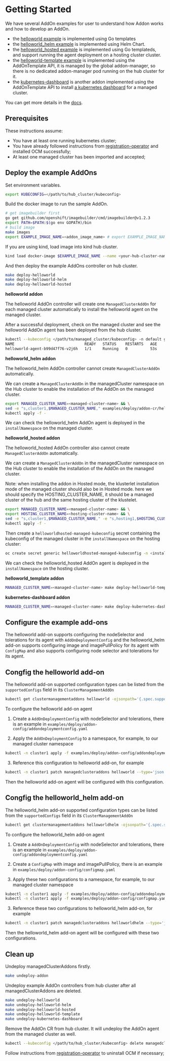 
# Getting Started

We have several AddOn examples for user to understand how Addon works and how to develop an AddOn.

- the [helloworld example](helloworld) is implemented using Go templates
- the [helloworld_helm example](helloworld_helm) is implemented using Helm Chart.
- the [helloworld_hosted example](helloworld_hosted) is implemented using Go templateds, and support running the agent
  deployment on a hosting cluster cluster.
- the [helloworld-template example](deploy/addon/helloworld-template) is implemented using the AddOnTemplate API, it
  is managed by the global addon-manager, so there is no dedicated addon-manager pod running on the hub cluster for it.
- the [kubernetes-dashboard](deploy/addon/kubernetes-dashboard) is another addon implemented using the AddOnTemplate API
  to install [a kubernetes dashboard](https://kubernetes.io/docs/tasks/access-application-cluster/web-ui-dashboard/)
  for a managed cluster.

You can get more details in the [docs](../docs).

## Prerequisites

These instructions assume:

- You have at least one running kubernetes cluster;
- You have already followed instructions from [registration-operator](https://github.com/open-cluster-management-io/registration-operator) and installed OCM successfully;
- At least one managed cluster has been imported and accepted;

## Deploy the example AddOns
Set environment variables.
```sh
export KUBECONFIG=</path/to/hub_cluster/kubeconfig>
```

Build the docker image to run the sample AddOn.
```sh
# get imagebuilder first
go get github.com/openshift/imagebuilder/cmd/imagebuilder@v1.2.3
export PATH=$PATH:$(go env GOPATH)/bin
# build image
make images
export EXAMPLE_IMAGE_NAME=<addon_image_name> # export EXAMPLE_IMAGE_NAME=quay.io/open-cluster-management/addon-examples:latest
```

If you are using kind, load image into kind hub cluster.
```sh
kind load docker-image $EXAMPLE_IMAGE_NAME --name <your-hub-cluster-name> # kind load docker-image  $EXAMPLE_IMAGE_NAME --name cluster1
```

And then deploy the example AddOns controller on hub cluster.
```sh
make deploy-helloworld
make deploy-helloworld-helm
make deploy-helloworld-hosted
```

**helloworld addon**

The helloworld AddOn controller will create one `ManagedClusterAddOn` for each managed cluster automatically to install
the helloworld agent on the managed cluster.

After a successful deployment, check on the managed cluster and see the helloworld AddOn agent has been deployed from
the hub cluster.
```sh
kubectl --kubeconfig </path/to/managed_cluster/kubeconfig> -n default get pods
NAME                               READY   STATUS    RESTARTS   AGE
helloworld-agent-b99d47f76-v2j6h   1/1     Running   0          53s
```

**helloworld_helm addon**

The helloworld_helm AddOn controller cannot create `ManagedClusterAddOn` automatically.

We can create a `ManagedClusterAddOn` in the managedCluster namespace on the Hub cluster to enable the installation of
the AddOn on the managed cluster.
```sh
export MANAGED_CLUSTER_NAME=<managed-cluster-name> && \
sed -e "s,cluster1,$MANAGED_CLUSTER_NAME," examples/deploy/addon-cr/helloworld_helm_addon_cr.yaml | \
kubectl apply -f -
```

We can check the helloworld_helm AddOn agent is deployed in the `installNamespace` on the managed cluster. 

**helloworld_hosted addon**

The helloworld_hosted AddOn controller also cannot create `ManagedClusterAddOn` automatically.

We can create a `ManagedClusterAddOn` in the managedCluster namespace on the Hub cluster to enable the installation of
the AddOn on the managed cluster.

Note: when installing the addon in Hosted mode, the klusterlet installation mode of the managed cluster should also be
in Hosted mode. here we should specify the HOSTING_CLUSTER_NAME, it should be a managed cluster of the hub and the same
hosting cluster of the klustelet.

```sh
export MANAGED_CLUSTER_NAME=<managed-cluster-name> && \
export HOSTING_CLUSTER_NAME=<hosting-cluster-name> && \
sed -e "s,cluster1,$MANAGED_CLUSTER_NAME," -e "s,hosting1,$HOSTING_CLUSTER_NAME," examples/deploy/addon-cr/helloworld_hosted_addon_cr.yaml | \
kubectl apply -f -
```

Then create a `helloworldhosted-managed-kubeconfig` secret containing the kubeconfig of the managed cluster in the
`installNamespace` on the hosting cluster:

```sh
oc create secret generic helloworldhosted-managed-kubeconfig -n <installNamespace> --from-file=kubeconfig=<managed-cluster-kubeconfig-file>
```

We can check the helloworld_hosted AddOn agent is deployed in the `installNamespace` on the hosting cluster.

**helloworld_template addon**

```sh
MANAGED_CLUSTER_NAME=<managed-cluster-name> make deploy-helloworld-template
```

**kubernetes-dashboard addon**

```sh
MANAGED_CLUSTER_NAME=<managed-cluster-name> make deploy-kubernetes-dashboard
```

## Configure the example add-ons

The helloworld add-on supports configuring the nodeSelector and tolerations for its agent with `AddOnDeploymentConfig` and the helloworld_helm add-on supports configuring image and imagePullPolicy for its agent with `ConfigMap` and also supports configuring node selector and tolerations for its agent.

## Congfig the helloworld add-on

The helloworld add-on supported configuration types can be listed from the `supportedConfigs` field in its `ClusterManagementAddOn`
```sh
kubectl get clustermanagementaddons helloworld -ojsonpath='{.spec.supportedConfigs}'
```

To configure the helloworld add-on agent

1. Create a `AddOnDeploymentConfig` with nodeSelector and tolerations, there is an example in `examples/deploy/addon-config/addondeploymentconfig.yaml`

2. Apply the `AddOnDeploymentConfig` to a namespace, for example, to our managed cluster namespace
```sh
kubectl -n cluster1 apply -f examples/deploy/addon-config/addondeploymentconfig.yaml
```

3. Reference this configuration to helloworld add-on, for example
```sh
kubectl -n cluster1 patch managedclusteraddons helloworld --type='json' -p='[{\"op\":\"add\", \"path\":\"/spec/configs\", \"value\":[{\"group\":\"addon.open-cluster-management.io\",\"resource\":\"addondeploymentconfigs\",\"namespace\":\"cluster1\",\"name\":\"deploy-config\"}]}]'
```

Then the helloworld add-on agent will be configured with this configuration.

## Congfig the helloworld_helm add-on

The helloworld_helm add-on supported configuration types can be listed from the `supportedConfigs` field in its `ClusterManagementAddOn`
```sh
kubectl get clustermanagementaddons helloworldhelm -ojsonpath='{.spec.supportedConfigs}'
```

To configure the helloworld_helm add-on agent

1. Create a `AddOnDeploymentConfig` with nodeSelector and tolerations, there is an example in `examples/deploy/addon-config/addondeploymentconfig.yaml`

2. Create a `ConfigMap` with image and imagePullPolicy, there is an example in `examples/deploy/addon-config/configmap.yaml`

2. Apply these two configurations to a namespace, for example, to our managed cluster namespace
```sh
kubectl -n cluster1 apply -f examples/deploy/addon-config/addondeploymentconfig.yaml
kubectl -n cluster1 apply -f examples/deploy/addon-config/configmap.yaml
```

3. Reference these two configurations to helloworld_helm add-on, for example
```sh
kubectl -n cluster1 patch managedclusteraddons helloworldhelm --type='json' -p='[{\"op\":\"add\", \"path\":\"/spec/configs\", \"value\":[{\"group\":\"addon.open-cluster-management.io\",\"resource\":\"addondeploymentconfigs\",\"namespace\":\"cluster1\",\"name\":\"deploy-config\"},{\"resource\":\"configmaps\",\"namespace\":\"cluster1\",\"name\":\"image-config\"}]}]'
```

Then the helloworld_helm add-on agent will be configured with these two configurations.

## Clean up
Undeploy managedClusterAddons firstly.
```sh
make undeploy-addon
```

Undeploy example AddOn controllers from hub cluster after all managedClusterAddons are deleted.
```sh
make undeploy-helloworld
make undeploy-helloworld-helm
make undeploy-helloworld-hosted
make undeploy-helloworld-template
make undeploy-kubernetes-dashboard
```

Remove the AddOn CR from hub cluster. It will undeploy the AddOn agent from the managed cluster as well.
```sh
kubectl --kubeconfig </path/to/hub_cluster/kubeconfig> delete managedclusteraddons -n <managed_cluster_name> helloworld
```

Follow instructions from [registration-operator](https://github.com/open-cluster-management-io/registration-operator) to uninstall OCM if necessary;
